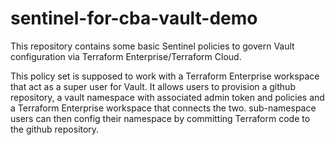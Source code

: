 # sentinel-for-cba-vault-demo

This repository contains some basic Sentinel policies to govern Vault configuration via Terraform Enterprise/Terraform Cloud.

This policy set is supposed to work with a Terraform Enterprise workspace that act as a super user for Vault. It allows users to provision a github repository, a vault namespace with associated admin token and policies and a Terraform Enterprise workspace that connects the two. sub-namespace users can then config their namespace by committing Terraform code to the github repository.

